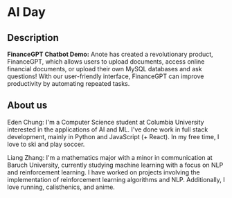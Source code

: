 # AI Day

## Description

<b>FinanceGPT Chatbot Demo:</b> Anote has created a revolutionary product, FinanceGPT, which allows users to upload documents, access online financial documents, or upload their own MySQL databases and ask questions! With our user-friendly interface, FinanceGPT can improve productivity by automating repeated tasks.

## About us
Eden Chung: I'm a Computer Science student at Columbia University interested in the applications of AI and ML. I've done work in full stack development, mainly in Python and JavaScript (+ React). In my free time, I love to ski and play soccer.

Liang Zhang: I'm a mathematics major with a minor in communication at Baruch University, currently studying machine learning with a focus on NLP and reinforcement learning. I have worked on projects involving the implementation of reinforcement learning algorithms and NLP. Additionally, I love running, calisthenics, and anime.





